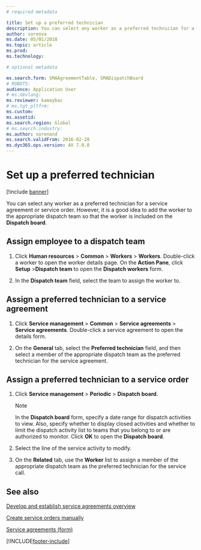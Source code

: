 ```yaml
---
# required metadata

title: Set up a preferred technician   
description: You can select any worker as a preferred technician for a service agreement or service order. 
author: sorenva
ms.date: 05/01/2018
ms.topic: article
ms.prod: 
ms.technology: 

# optional metadata

ms.search.form: SMAAgreementTable, SMADispatchBoard
# ROBOTS: 
audience: Application User
# ms.devlang: 
ms.reviewer: kamaybac
# ms.tgt_pltfrm: 
ms.custom: 
ms.assetid: 
ms.search.region: Global
# ms.search.industry: 
ms.author: sorenand
ms.search.validFrom: 2016-02-28
ms.dyn365.ops.version: AX 7.0.0
---
```



# Set up a preferred technician 

[!include [banner](../includes/banner.md)]


You can select any worker as a preferred technician for a service agreement or service order. However, it is a good idea to add the worker to the appropriate dispatch team so that the worker is included on the **Dispatch board**.

## Assign employee to a dispatch team

1.  Click **Human resources** \> **Common** \> **Workers** \> **Workers**. Double-click a worker to open the worker details page. On the **Action Pane**, click **Setup** \>**Dispatch team** to open the **Dispatch workers** form.

2.  In the **Dispatch team** field, select the team to assign the worker to.

## Assign a preferred technician to a service agreement

1.  Click **Service management** \> **Common** \> **Service agreements** \> **Service agreements**. Double-click a service agreement to open the details form.

2.  On the **General** tab, select the **Preferred technician** field, and then select a member of the appropriate dispatch team as the preferred technician for the service agreement.

## Assign a preferred technician to a service order

1.  Click **Service management** \> **Periodic** \> **Dispatch board**.
    

    > [!NOTE]
    > <P>In the <STRONG>Dispatch board</STRONG> form, specify a date range for dispatch activities to view. Also, specify whether to display closed activities and whether to limit the dispatch activity list to teams that you belong to or are authorized to monitor. Click <STRONG>OK</STRONG> to open the <STRONG>Dispatch board</STRONG>.</P>



2.  Select the line of the service activity to modify.

3.  On the **Related** tab, use the **Worker** list to assign a member of the appropriate dispatch team as the preferred technician for the service call.

## See also

[Develop and establish service agreements overview](service-agreements.md)

[Create service orders manually](create-service-orders-manually.md)

[Service agreements (form)](https://technet.microsoft.com/library/aa617823\(v=ax.60\))
  




[!INCLUDE[footer-include](../../includes/footer-banner.md)]
